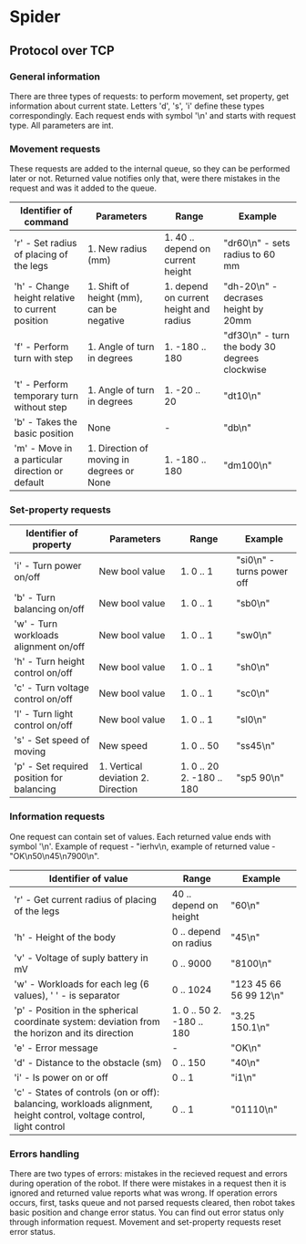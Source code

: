 # Spider

## Protocol over TCP
### General information
There are three types of requests: to perform movement, set property, get information about current state. Letters 'd', 's', 'i' define these types correspondingly.
Each request ends with symbol '\n' and starts with request type. All parameters are int.

### Movement requests
These requests are added to the internal queue, so they can be performed later or not. Returned value notifies only that, were there mistakes in the request and was it added to the queue.

Identifier of command | Parameters | Range | Example
----------------------|------------|-------|--------
'r' - Set radius of placing of the legs | 1. New radius (mm) | 1. 40 .. depend on current height | "dr60\n" - sets radius to 60 mm
'h' - Change height relative to current position | 1. Shift of height (mm), can be negative | 1. depend on current height and radius | "dh-20\n" - decrases height by 20mm
'f' - Perform turn with step | 1. Angle of turn in degrees| 1. -180 .. 180 | "df30\n" - turn the body 30 degrees clockwise
't' - Perform temporary turn without step | 1. Angle of turn in degrees | 1. -20 .. 20 | "dt10\n"
'b' - Takes the basic position | None | - | "db\n"
'm' - Move in a particular direction or default | 1. Direction of moving in degrees or None | 1. -180 .. 180 | "dm100\n"

### Set-property requests
Identifier of property | Parameters | Range | Example
-----------------------|------------|-------|--------
'i' - Turn power on/off| New bool value| 1. 0 .. 1| "si0\n" - turns power off
'b' - Turn balancing on/off| New bool value| 1. 0 .. 1| "sb0\n"
'w' - Turn workloads alignment on/off| New bool value| 1. 0 .. 1| "sw0\n"
'h' - Turn height control on/off| New bool value| 1. 0 .. 1| "sh0\n"
'c' - Turn voltage control on/off| New bool value| 1. 0 .. 1| "sc0\n"
'l' - Turn light control on/off| New bool value| 1. 0 .. 1| "sl0\n"
's' - Set speed of moving| New speed| 1. 0 .. 50| "ss45\n"
'p' - Set required position for balancing| 1. Vertical deviation 2. Direction| 1. 0 .. 20 2. -180 .. 180| "sp5 90\n"

### Information requests
One request can contain set of values. Each returned value ends with symbol '\n'. Example of request - "ierhv\n, example of returned value - "OK\n50\n45\n7900\n".

Identifier of value | Range | Example
--------------------|-------|--------
'r' - Get current radius of placing of the legs | 40 .. depend on height | "60\n"
'h' - Height of the body | 0 .. depend on radius | "45\n"
'v' - Voltage of suply battery in mV| 0 .. 9000 | "8100\n"
'w' - Workloads for each leg (6 values), ' ' - is separator | 0 .. 1024 | "123 45 66 56 99 12\n"
'p' - Position in the spherical coordinate system: deviation from the horizon and its direction | 1. 0 .. 50        2. -180 .. 180 | "3.25 150.1\n"
'e' - Error message | - | "OK\n"
'd' - Distance to the obstacle (sm) | 0 .. 150 | "40\n"
'i' - Is power on or off | 0 .. 1 | "i1\n"
'c' - States of controls (on or off): balancing, workloads alignment, height control, voltage control, light control | 0 .. 1 | "01110\n"

### Errors handling
There are two types of errors: mistakes in the recieved request and errors during operation of the robot.
If there were mistakes in a request then it is ignored and returned value reports what was wrong.
If operation errors occurs, first, tasks queue and not parsed requests cleared, then robot takes basic position and change error status. You can find out error status only through information request. Movement and set-property requests reset error status.  
